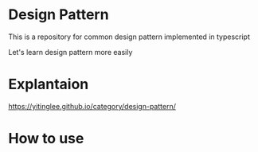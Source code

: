 # Design Pattern
This is a repository for common design pattern implemented in typescript

Let's learn design pattern more easily

# Explantaion
https://yitinglee.github.io/category/design-pattern/

# How to use
